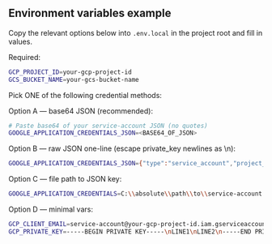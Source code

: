 ## Environment variables example

Copy the relevant options below into `.env.local` in the project root and fill in values.

Required:
```bash
GCP_PROJECT_ID=your-gcp-project-id
GCS_BUCKET_NAME=your-gcs-bucket-name
```

Pick ONE of the following credential methods:

Option A — base64 JSON (recommended):
```bash
# Paste base64 of your service-account JSON (no quotes)
GOOGLE_APPLICATION_CREDENTIALS_JSON=<BASE64_OF_JSON>
```

Option B — raw JSON one-line (escape private_key newlines as \n):
```bash
GOOGLE_APPLICATION_CREDENTIALS_JSON={"type":"service_account","project_id":"...","private_key_id":"...","private_key":"-----BEGIN PRIVATE KEY-----\n...\n-----END PRIVATE KEY-----\n","client_email":"service-account@your-gcp-project-id.iam.gserviceaccount.com","client_id":"...","token_uri":"https://oauth2.googleapis.com/token"}
```

Option C — file path to JSON key:
```bash
GOOGLE_APPLICATION_CREDENTIALS=C:\\absolute\\path\\to\\service-account.json
```

Option D — minimal vars:
```bash
GCP_CLIENT_EMAIL=service-account@your-gcp-project-id.iam.gserviceaccount.com
GCP_PRIVATE_KEY=-----BEGIN PRIVATE KEY-----\nLINE1\nLINE2\n-----END PRIVATE KEY-----\n
```


